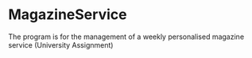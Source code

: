 # MagazineService
The program is for the management of a weekly personalised magazine service (University Assignment)
